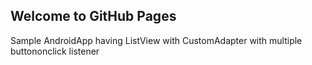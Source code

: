## Welcome to GitHub Pages

Sample AndroidApp having ListView with CustomAdapter with multiple buttononclick listener
